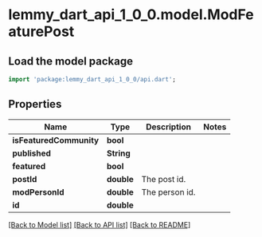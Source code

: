 # lemmy_dart_api_1_0_0.model.ModFeaturePost

## Load the model package
```dart
import 'package:lemmy_dart_api_1_0_0/api.dart';
```

## Properties
Name | Type | Description | Notes
------------ | ------------- | ------------- | -------------
**isFeaturedCommunity** | **bool** |  | 
**published** | **String** |  | 
**featured** | **bool** |  | 
**postId** | **double** | The post id. | 
**modPersonId** | **double** | The person id. | 
**id** | **double** |  | 

[[Back to Model list]](../README.md#documentation-for-models) [[Back to API list]](../README.md#documentation-for-api-endpoints) [[Back to README]](../README.md)


